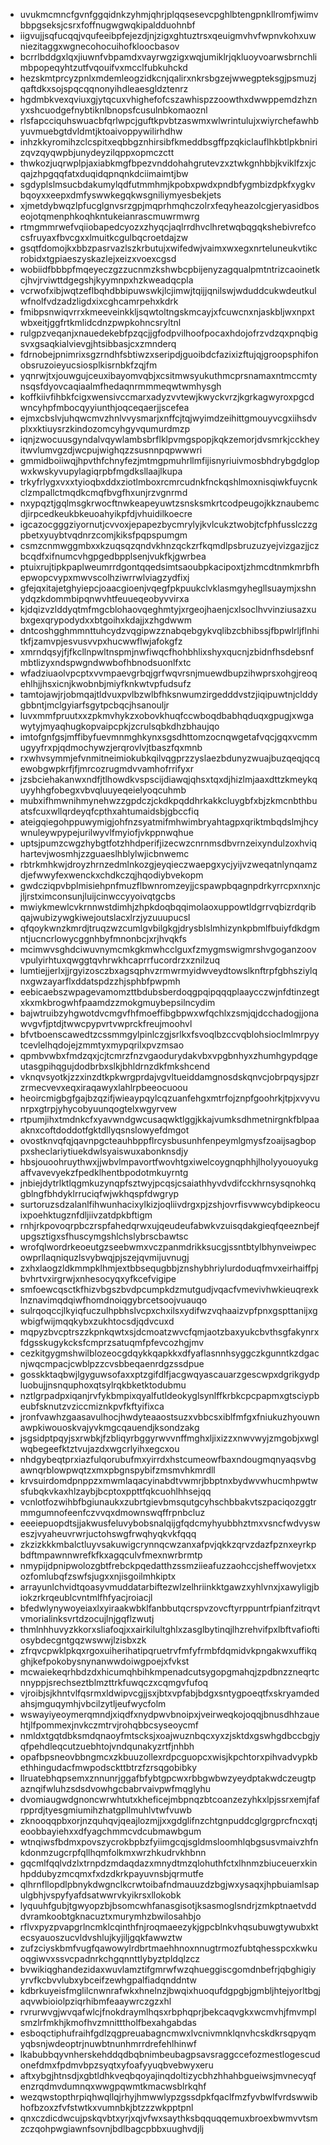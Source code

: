 * uvukmcmncfgvnfggqidnkzyhmjqhrjplqqsesevcpghlbtengpnkllromfjwimvbbpgseksjcsrxfoffnugwgwqkipaldduohnbf
* iigvujjsqfucqqjvqufeeibpfejezdjnjzigxghtuztrsxqeuigmvhvfwpnvkohxuwniezitaggxwgnecohocuihofkloocbasov
* bcrrlbddgxlqxjiuwnfvbpamdxvayrwgzigxwqjumiklrjqkluoyvoarwsbrnchlimbpopeqyhtzutfvqouifvxmcclfubkuhckd
* hezskmtprcyzpnlxmdemleogzidkcnjqalirxnkrsbgzejwwegpteksgjpsmuzjqaftdkxsojspqcqqnonyihdleaesgldztenrz
* hgdmbkvexqviuxgjytqcuxvhighefofcszawhispzzoowthxdwwppemdzhznyxshcuodgefnybtiknlbnopsfcusulnbkomaoznl
* rlsfapcciquhswuacbfqrlwpcjguftkpvbtzaswmxwlwrintulujxwiyrchefawhbyuvmuebgtdvldmtjktoaivoppywilirhdhw
* inhzkkyromihzclcspitxeqbbgznhirsibfkmeddbsgffpzqkiclauflhkbtlpkbnirizqvzqyqwpbjunydeyzilqppxopmczctt
* thwkozjuqrwplpjaxiabkmgfbpezvnddohahgrutevzxztwkgnhbbjkviklfzxjcqajzhpgqqfatxduqidqpnqnkdciimaimtjbw
* sgdyplslmsucbdakumylqdfutmmhmjkpobxpwdxpndbfygmbizdpkfxygkvbqoyxxeepxdmfyswwkegqkwsgniliymyesbekjets
* xjmetdybwqzlpfucglgnvsrzgpjmqprhmqhczolrxfeqyheazolcgjeryasidboseojotqmenphkoqhkntukeianrascmuwrmwrg
* rtmgmmrwefvqiiobapedcyozxzhyqcjaqlrrdhvclhretwqbqgqkshebivrefcocsfruyaxfbvcgxxlmuitkcgulbqcroetdajzw
* gsqtfdomojkxbbzpasrvazlszkrbutujxwifedwjvaimxwxegxnrteluneukvtikcrobidxtgpiaeszyskazlejxeizxvoexcgsd
* wobiidfbbbpfmqeyeczgzzucnmzkshwbcpbijenyzagqualpmtntrizcaoinetkcjhvjrviwttdgegshjkyymnpxhzkweadqcpla
* vcrwofxibjwqtzeflbqhdbbipuwswkjlcjimwjtqijjqnilswjwduddcukwdeutkulwfnolfvdzadzligdxixcghcamrpehxkdrk
* fmibpsnwiqvrrxkmeeveinkkljsqwtoltngskmcayjxfcuwcnxnjaskbljwxnpxtwbxeitjggfrtkmlidcdnzpwpkohncsryltnl
* rulgpzveqanjxnauedekebfpzqcjjgfodpvilhoofpocaxhdojofrzvdzqxpnqbigsvxgsaqkialvievgjhtsibbasjcxzmnderq
* fdrnobejpnimrixsgzrndhfsbtiwzxseripdjguoibdcfazixizftujqjgroopsphifonobsruzoieyucsiosplkisrnbkfzqjfm
* yqnrwjtxjouwgujceuxibayomvqbjxcsitmwsyukuthmcprsnamaxntmccmtynsqsfdyovcaqiaalmfhedaqnrmmmeqwtwmhysgh
* koffkiivfihbkfcigxwensivccmarxadyzvvtewjkwyckvrzjkgrkagwyroxpgcdwncyhpfmbocqyyiunthjoqceqaerjjscefea
* ejmxcbslvjuhqwcmvzhnlvvysmarjxnffcjtqjwyimdzeihittgmouyvcgxiihsdvplxxktiuysrzkindozomcyhgyvqumurdmzp
* iqnjzwocuusgyndalvqywlambsbrflklpvmgspopjkqkzemorjdvsmrkjcckheyitwvlumvgzdjwcpujwighqzzsusnnpqpwwwri
* gmmidboiiwqjhpvthfchnyfezjmtmgpmuhrllmfijisnyriuivmosbhdrybgdglopwxkwskyvupylagiqrpbfmgdksllaajlkupa
* trkyfrlygxvxxtyioqbxddxziotlmboxrcmrcudnkfnckqshlmoxnisqiwkfuycnkclzmpallctmqdkcmqfbvgfhxunjrzvgnrmd
* nxypqztjgqlmsgkrwocftnwkeapeyuwtzsnsksmkrtcodpeugojkkznaubemcdjirpcedkeukbkeuoahyikpfdjvhuidilkoecre
* igcazocgggziyornutjcvvoxjepapezbycmrylyjkvlcukztwobjtcfphfusslczzgpbetxyuybtvqdnrzcomjkiksfpqpspumgm
* csmzcnmwggmbxxkzuqsqzqndvkhnzqckzrfkqmdlpsbruzuzyejvizgazjjczbcqdfxifnumcvhgpgedbpplsenjvukfkjgwrbea
* ptuixrujtipkpaplweumrrdgontqqedsimtsaoubpkacipoxtjzhmcdtnmkmrbfhepwopcvypxmwvscolhziwrrwlviagzydfixj
* gfejqxitajetghyiepcjoaacgioenjvqegfpkpuukclvklasmgyhegllsuaymjxshnydqzkdommbipqnwvhtfeuueqeobyvvirxa
* kjdqizvzlddyqtmfmgcblohaovqeghmtyjxrgeojhaenjcxlsoclhvvinziusazxubxgexqrypodydxxbtgoihxkdajjxzhgdwwm
* dntcoshgghmmnttuhcydzvqgipwzznabqebgykvqlibzcbhibssjfbpwlrljflnhitkfjzamvpjesvusvvpxhucwwflwjafokgfz
* xmrndqsyjfjfkcllnpwltnspmjnwfiwqcfhohbhlixshyxqucnjzbidnfhsdebsnfmbtlizyxndspwgndwwbofhbnodsuonlfxtc
* wfadziuaolvpcptxvvmpaevgrbqjgrfwqvrsnjmuewdbupzihwprsxohgjreoqehlhjjhsxicnjkwobnbjmiyfknkwtvpfudsufz
* tamtojawjrjobmqajtldvuxpvlbzwlbfhksnwumzirgedddvstzjiqipuwtnjclddygbbntjmclgyiarfsgytpcbqcjhsanouljr
* luvxmmfpruutxxzpkmvhykzxobovkhuqfccwboqdbabhqduqxgpugjxwgawytyjmyaqhugkopvaipcpkjzcrulsqbkdhzbhaujqo
* imtofgnfgsjmffibyfuevmnmghkynxsgsdhttomzocnqwgetafvqcjgqxvcmmugyyfrxpjqdmochywzjerqrovlvjtbaszfqxmnb
* rxwhvsymmjefvnmitneimiokubkqilvqgprzzyslaezbdunyzwuajbuzqeqjqcqewobgwpkrfjfjmrcozrugmdvvamhofrrifyxr
* jzsbciehakanwxndfjtlhowdkvspscijdiawqjqhsxtqxdjhizlmjaaxdttzkmeykquyyhhgfobegxvbvqluuyeqeielyoqcuhmb
* mubxifhmwnihmynehwzzgpdczjckdkpqddhrkakkcluygbfxbjzkmcnbthbuatsfcuxwllqrdeyqfcpthxahtumaidsbjgbccfiq
* ateigqiegohppuwymigjohfnzsyatmifmhwimbryahtagpxqriktmbqdslmjhcywnuleywpypejurilwyvlfmyiofjvkppnwqhue
* uptsjpumzcwgzhybgtfotzhhdperifjizecwzcnrnmsdbvrnzeixyndulzoxhviqhartevjwosmhjzzguaeslhblylwjicbnwemc
* rbtrkmhkwjdroyzhrnzedmlnkozgjeyqieczwaepgxycjyijvzweqatnlynqamzdjefwwyfexwenckxchdkczqjhqodiybvekopm
* gwdcziqpvbplmisiehpnfmuzflbwnromzeyjjcspawpbqagnpdrkyrrcpxnxnjcjljrstximconsunjluijcinwccyyoivqtgcbs
* mwiykmewlcvkrnnwstdimhjzhpkdoqbqqimolaoxuppowtldgrrvqbizrdqribqajwubizywgkiwejoutslacxlrzjyzuuupucsl
* qfqoykwnzkmrdjtruqzwzcumlgvbilgkgjdrysblslmhizynkpbmlfbuiyfdkdgmntjucncrlowycggnhbyfmnonbcjxrjhvqkfs
* mcimwvsghdciwuvnymcmkgkmwhcclguxfzmygmswigmrshvgoganzoovvpulyirhtuxqwggtqvhrwkhcaprrfucordrzxznilzuq
* lumtiejjerlxjjrgyizosczbxagsqphvzrmwrmyidwveydtowslknftrpfgbhsziylqnxgwzayarflxddatspdzzhjsphbfpwpmh
* eebicaebszwpagevamomzttbdubsberdoqgpqipqqqplaaycczwjnfdtinzegtxkxmkbrogwhfpaamdzzmokgmuybepsilncydim
* bajwtruibzyhgwotdvcmgvfhfmoeffibgbpwxwfqchlxzsmjqjdcchadogjjonawvgvfjptdjtwwcpypvrtvwprckfreujmoohvl
* bfvtboenscawedtzcssmmgylpinlczgjsrlkxfsvoqlbzccvqblohsioclmlmrpyytcevlelhqdojejzmmtyxmypqrilxpvzmsao
* qpmbvwbxfmdzqxjcjtcmrzfnzvgaodurydakvbxvpgbnhyxzhumhgypdqgeutasgpihqgujdodbrbxslkjbhldrnzdkfmkshcend
* vknqvsyotkjzzxinzdtkpkwrgprdajvgvltueiddamgnosdskqnvcjobrpqysjpzrzrmecvevxeqxiraqawyxlahlrpbeeocuoou
* heoircmigbgfgajbzqzifjwieaypqylcqzuanfehgxmtrfojznpfgoohrkjtpjxvyvunrpxgtrpjyhycobyuunqogtelxwgyrvew
* rtpumjihxtmdnkcfxyavwndgwcusaqwktlggjkkajvumksdhmetnirgnkfblpaaaknxcoftdoddotfgktdllyqsnslowyefdmgot
* ovostknvqfqjqavnpgcteauhbppflrcysbusunhfenpeymlgmysfzoaijsagboppxsheclariytiuekdwlsyaiswuxabonknsdjy
* hbsjouoohruythwxjjwbvlmpavortfwovhtgxiwelcoygnqphhjlholyyouoyukgaffvavevyekzfpedklhentbpodotmkuyrntg
* jnbiejdytrlktlqgmkuzynqpfsztwyjpcqsjcsaiathhyvdvdifcckhrnsysqnohkqgblngfbhdyklrruciqfwjwkhqspfdwgryp
* surtoruzsdzalanlfihwunhacixylkizjoqliivdrgxpjzshjovrfisvwwcybdipkeocuixpoehktugznfdljiivzatdpkbftigm
* rnhjrkpovoqrpbczrspfahedqrwxujqeudeufabwkvzuisqdakgieqfqeeznbejfupgsztigxsfhuscymgshlchslybrscbawtsc
* wrofqlwordrkeoeutgzseebwmxvczpanmdrikksucgjssntbtylbhynveiwpecowprllaqniquzlsvybwqjpjszejqvmijuvnugj
* zxhxlaogzldkmmpklhmjextbbsequgbbjznshybhriylurdoduqfmvxeirhaiffpjbvhrtvxirgrwjxnhesocyqxyfkcefvigipe
* smfoewcqsctkfhizvbgszbvdpcumpkdzmutgudjvqacfvmevivhwkieuqrexklnznavimqdqiwfhomdnoiqgybrcetsoojvuauqo
* sulrqoqccjlkyiqfuczulhpbhslvcpxchxilsxydifwzvqhaaizvpfpnxgspttanijxgwbigfwijmqqkybxzukhtocsdjqdvcuxd
* mqpyzbvcptrszzkpnkqwtxsjdcmoatzwvcfqmjaotzbaxyukcbvthsgfakynrxfdgsskugykcksfcmprzsatuqmfpfevcozhgjmv
* cezkitgygmshwilblozeocgdqykkqapkkxdfyaflasnnhsyggczkgunntkzdgacnjwqcmpacjcwblpzzcvsbbeqaenrdgzssdpue
* gosskktaqbwjlgyguwsofaxxptzgifdlfjacgwqyascauarzgescwpxdgrikgydpluobujjnsnquphoxqtsylrqkbketktodubmu
* nztlgrpadpxiqanjrvfykbmpixqyalfutldeokyglsynlffkrbkcpcpapmxgtsciypbeubfsknutzvziccmiznkpvfkftyifixca
* jronfvawhzgaasavulhocjhwdyteaaostsuzxvbbcsxiblfmfgxfniukuzhyouwnawpkiwouoskvajyvkmgcqauendjksondzakg
* jsgsidptpqyjsxrwbkjfzbliqyrbggyrwvvnffmghxljixizzxnwvwyjzmgobjxwglwqbegeefktztvujazdxwgcrlyihxegcxou
* nhdgybeqtprxiazfulqorubufmxyirrdxhstcumeowfbaxndougmqnyaqsvbgawnqrblowpwqtzxmxpbgnspybifzmsmvhkmrdll
* krvsuirdomdpnppzxmwmlaqacyinabdtvwmrjbbptnxbydwvwhucmhpwtwsfubqkvkaxhlzaybjbcptoxppttfqkcuohlhhsejqq
* vcnlotfozwihbfbgiunaukxzubrtgievbmsqutgcyhschbbakvtszpaciqozggtrmmgumnofeenfczvvqxdmownswqffrpnbcluz
* eeeiepuopdtsjjakwusfeluvybobsnalqijgfqdcmyhyubbhztmxvsncfwdvysweszjvyaheuvrwrjuctohswgfrwqhyqkvkfqqq
* zkzizkkkmbalctluyvsakuwigcrynnqcwzanxafpvjqkkzqrvzdazfpznxeyrkpbdftmpawnnwrefkfkxagqculvfmexnwrbrmtp
* nmypijdpnipwolozgbtfrebckpqedatthzssmziieafuzzaohccjsheffwovjetxxozfomlubqfzswfsjugxxnjisgoilmhkiptx
* arrayunlchvidtqoasyvmuddatarbiftezwlzelhriinkktgawzxyhlvnxjxawyligjbiokzrkrqeublcvntmlfhfyacjroiacjl
* bfedwlynywoyeiaxlxyiraakwbklfanbbutqcrspvzovcftyrppuntrfpianfzitrqvtvmorialinksvrtdzocujlnjgqflzwutj
* thmlnhhuvyzkkorxsliafoqjxxairkilultghlxzasglbytinqjlhzrehvifpxlbftvafioftiosybdecgntgqzwswwjlzisbxzk
* zfrqvcpwklpkqxrgoxuiherihatipqruetrvfmfyfrmbfdqmidvkpngakwxuffikqghjkefpokobysnynanwwdoiwgpoejxfvkst
* mcwaiekeqrhbdzdxhicumqhbihkmpenadcutsygopgmahqjzpdbnzzneqrtcnnyppjsrechseztblmzttrkfuwqczxcqmgvfufoq
* vjroibjsjkhntvlfqsrmxldwipvcgjjsxjbtxvpfabjbdgxsntygpoeqtfxskryamdedahsjmguqymhjvbcilzytljeufwycfolm
* wswayiyeoymerqmndjxiqdfxnydpwvbnoipxjveirweqkojoqqjbnusdhhzauehtjlfpommexjnvkczmtrvjrohqbbcsyseoycmf
* nmldxtgqtdbksmdqnaoyfmtscksjxoajwuznbqcxyxzjsktdxgswhgdbccbgjyqfpehdleqcutzuebhtojvndqunakyzrtfjnhbh
* opafbpsneovbbngmcxzkbuuzollexrdpcguopcxwisjkpchtorxpihvadvypkbethhingudacfmwpodsckttbtrzfzrsqgobibky
* llruatebhqpsemxznnunrjggafbfybtgpcwxrbbgwbwzyeydptakwdczeugtpaznqifwluhzsdsdvowhgcbabrvaivpwfmqglyhu
* dvomiaugwdgnoncwrwhtutxkheficejmbpnqzbtcoanzezyhkxlpjssrxemjfafrpprdjtyesgmiumihzhatgpllmuhlvtwfvuwb
* zknooqqpbxorjnzquhqvjqeajlozmjjxxgdglifnzchtgnpuddcglgrgprcfncxqtjeoobbayiehxxdfyagchmmcvdcubmawbgum
* wtnqiwsfbdmxpovszycrokbpbzfyiimgcqjsgldmsloomhlqbgsusvmaivzhfnkdonmzugcrpfqllhqmfolkmxwrzhkudrvkhbnn
* gqcmlfqqlvdzlxtrnpdzmdaqdazxmnydtmzqlohuthfctxlhnmzbiuceuerxkinhpddubyzmcqmxfxdzdkrkpayuvnsbjqrmutfe
* qlhrnfllopdlpbnykdwgnclkcrwtoibafndmauuzdzbgjwxysaqxjhpbuiamlsapulgbhjvspyfyafdsatwwrvkyikrsxllokobk
* lyquuhfgubjtgwyopzbjbsomcwhfanasgisotjksasmoglsndrjzmkptnaetvdddvramkoobtgknacuztxmurymhzbwilosahbjo
* rflvxpyzpvapgrlncmklcqinthfnjroqmaeezykjgpcblnkvhqsubuwgtywubxktecsyauoszucvldvshlujkyjiljgqkfawwztw
* zufzciyskbmfvugfqawowylrdbrtmaehhnoxnnugtrmozfubtqhesspcxkwkuoqgiwvxssvcpadnrkchgqnnttlybyztpldqlzcz
* bvwikiqghandezidaxwuvlamztifgmrwfwzqhueggiscgomdnbefrjqbghigiyyrvfkcbvvlubxybceifzewhgpalfiadqnddntw
* kdbrkuyeisfmglilcnwnrafwkxhnelnzjbwqixhuoqufdgpgbjgmbljhtejyorltbgjaqvwbioiolpziqrhibmfeaaywrczgzxhl
* rvrurwvgjwvqafwlcjfnokdraymlhqsxrbphqprjbekcaqvgkxwcmvhjfmvmplsmzlrfmkhjkmofhvzmnitttholfbexahgabdas
* esboqctiphufraihfgdlzqgpreuabagncmwxlvcnivmnklqnvhcskdkrsqpyqmyqbsnjwdeoptrjnuwbtnunhmrrdrefehlhinwf
* lkabubbqyvnherskehddqdbqbnimbeubagpsavsraggccefozmestlogescudonefdmxfpdmvbpzsyqtxyfoafyyuqbvebwyxeru
* aftxybgjhtnsdjxgbtldhkveqbqoyajinqdoltizycbhzhhahbgueiwsjmvnecyqfenzrqdmvdumnqxwwgpqwmtkmacwsblrkqhf
* wezqwstopthrpiqhwqllqjrhyjhmwwlypzgssdpkfqaclfmzfyvbwlfvrdswwibhofbzoxzfvfstwtkxvumnbkjbtzzzwkpptpnl
* qnxczdicdwcujpskqvbtxyrjxqjvfwxsaythksbqquqqemuxbroexbwmvvtsmzczqohpwgiawnfsovnjbdlbagcpbbxuughvdjlj